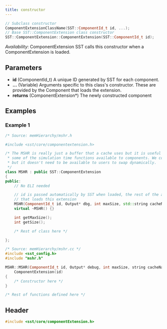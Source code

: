 ```yaml
---
title: constructor
---
```


```cpp
// Subclass constructor
ComponentExtensionClassName(SST::ComponentId_t id, ...);
// Base SST::ComponentExtension class constructor
SST::ComponentExtension::ComponentExtension(SST::ComponentId_t id);
```
*Availability*: ComponentExtension
SST calls this constructor when a ComponentExtension is loaded.

## Parameters
* **id** (ComponentId_t) A unique ID generated by SST for each component. 
* **...** (Variable) Arguments specific to this class's constructor. These are provided by the Component that loads the extension.
* **returns** (ComponentExtension*) The newly constructed component

## Examples

<!--- SOURCE_CODE: sst-elements/src/sst/elements/memHierarchy/mshr.h --->
<!--- SOURCE_CODE: sst-elements/src/sst/elements/memHierarchy/mshr.cc --->
### Example 1
```cpp
/* Source: memHierarchy/mshr.h

#include <sst/core/componentextension.h>

/* The MSHR is really just a buffer that a cache uses but it is useful to be able to access
 * some of the simulation time functions available to components. We could make this a subcomponent 
 * but it doesn't need to be available to users to swap dynamically. 
 */
class MSHR : public SST::ComponentExtension
{
public:
    // No ELI needed

    // id is passed automatically by SST when loaded, the rest of the args are provided by the Component 
    // that loads this extension
    MSHR(ComponentId_t id, Output* dbg, int maxSize, std::string cacheName, std::set<Addr> debugAddr);
    virtual ~MSHR() {}

    int getMaxSize();
    int getSize();

    /* Rest of class here */

};

/* Source: memHierarchy/mshr.cc */
#include <sst_config.h>
#include "mshr.h"

MSHR::MSHR(ComponentId_t id, Output* debug, int maxSize, string cacheName, std::set<Addr> debugAddr) :
    ComponentExtension(id)
{
    /* Constructor here */
}

/* Rest of functions defined here */

```

## Header
```cpp
#include <sst/core/componentExtension.h>
```
